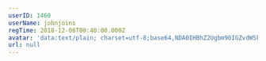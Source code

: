 ```yaml
---
userID: 1460
userName: johnjoins
regTime: 2018-12-06T00:40:00.000Z
avatar: 'data:text/plain; charset=utf-8;base64,NDA0IHBhZ2Ugbm90IGZvdW5kCg=='
url: null
---
```



